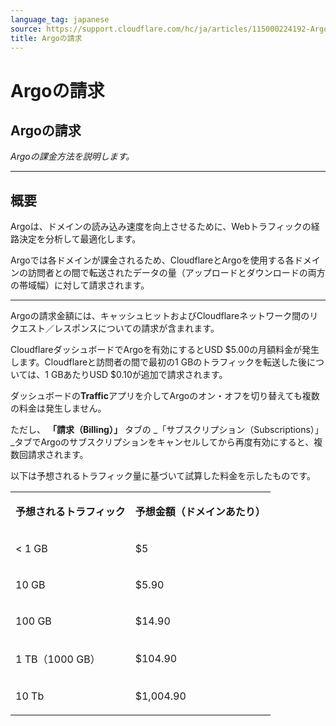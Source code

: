 ```yaml
---
language_tag: japanese
source: https://support.cloudflare.com/hc/ja/articles/115000224192-Argo%E3%81%AE%E8%AB%8B%E6%B1%82
title: Argoの請求
---
```


# Argoの請求

## Argoの請求

_Argoの課金方法を説明します。_

___

## 概要

Argoは、ドメインの読み込み速度を向上させるために、Webトラフィックの経路決定を分析して最適化します。

Argoでは各ドメインが課金されるため、CloudflareとArgoを使用する各ドメインの訪問者との間で転送されたデータの量（アップロードとダウンロードの両方の帯域幅）に対して請求されます。


___

Argoの請求金額には、キャッシュヒットおよびCloudflareネットワーク間のリクエスト／レスポンスについての請求が含まれます。

CloudflareダッシュボードでArgoを有効にするとUSD $5.00の月額料金が発生します。Cloudflareと訪問者の間で最初の1 GBのトラフィックを転送した後については、1 GBあたりUSD $0.10が追加で請求されます。

ダッシュボードの**Traffic**アプリを介してArgoのオン・オフを切り替えても複数の料金は発生しません。

ただし、 **「請求（Billing）」** タブの _「サブスクリプション（Subscriptions）」_タブでArgoのサブスクリプションをキャンセルしてから再度有効にすると、複数回請求されます。

以下は予想されるトラフィック量に基づいて試算した料金を示したものです。

<table><tbody><tr><td><p><strong>予想されるトラフィック</strong></p></td><td><p><strong>予想金額（ドメインあたり）</strong></p></td></tr><tr><td><p>&lt; 1 GB</p></td><td><p>$5</p></td></tr><tr><td><p>10 GB</p></td><td><p>$5.90</p></td></tr><tr><td><p>100 GB</p></td><td><p>$14.90</p></td></tr><tr><td><p>1 TB（1000 GB）</p></td><td><p>$104.90</p></td></tr><tr><td><p>10 Tb</p></td><td><p>$1,004.90</p></td></tr></tbody></table>
